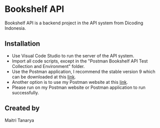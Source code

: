 # Bookshelf API
Bookshelf API is a backend project in the API system from Dicoding Indonesia.


## Installation
* Use Visual Code Studio to run the server of the API system.
* Import all code scripts, except in the "Postman Bookshelf API Test Collection and Environment" folder.
* Use the Postman application, I recommend the stable version 9 which can be downloaded at this [link](https://dl.pstmn.io/download/version/9.31.0/win64).
* Another option is to use my Postman website at this [link](https://documenter.getpostman.com/view/26718023/2s93RWPX6T).
* Please run on my Postman website or Postman application to run successfully.

## Created by
Maitri Tanarya
